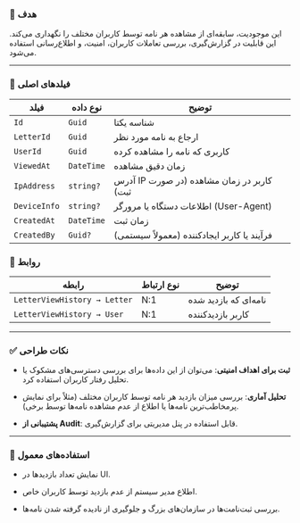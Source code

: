 
### 🎯 هدف

این موجودیت، سابقه‌ای از مشاهده هر نامه توسط کاربران مختلف را نگهداری می‌کند. این قابلیت در گزارش‌گیری، بررسی تعاملات کاربران، امنیت، و اطلاع‌رسانی استفاده می‌شود.

---

### 🧱 فیلدهای اصلی

|فیلد|نوع داده|توضیح|
|---|---|---|
|`Id`|`Guid`|شناسه یکتا|
|`LetterId`|`Guid`|ارجاع به نامه مورد نظر|
|`UserId`|`Guid`|کاربری که نامه را مشاهده کرده|
|`ViewedAt`|`DateTime`|زمان دقیق مشاهده|
|`IpAddress`|`string?`|آدرس IP کاربر در زمان مشاهده (در صورت ثبت)|
|`DeviceInfo`|`string?`|اطلاعات دستگاه یا مرورگر (User-Agent)|
|`CreatedAt`|`DateTime`|زمان ثبت|
|`CreatedBy`|`Guid?`|فرآیند یا کاربر ایجادکننده (معمولاً سیستمی)|

### 🔗 روابط

|رابطه|نوع ارتباط|توضیح|
|---|---|---|
|`LetterViewHistory → Letter`|N:1|نامه‌ای که بازدید شده|
|`LetterViewHistory → User`|N:1|کاربر بازدیدکننده|

---

### ✅ نکات طراحی

- **ثبت برای اهداف امنیتی**: می‌توان از این داده‌ها برای بررسی دسترسی‌های مشکوک یا تحلیل رفتار کاربران استفاده کرد.
    
- **تحلیل آماری**: بررسی میزان بازدید هر نامه توسط کاربران مختلف (مثلاً برای نمایش پر‌مخاطب‌ترین نامه‌ها یا اطلاع از عدم مشاهده نامه‌ها توسط برخی).
    
- **پشتیبانی از Audit**: قابل استفاده در پنل مدیریتی برای گزارش‌گیری.
    

---

### 📌 استفاده‌های معمول

- نمایش تعداد بازدیدها در UI.
    
- اطلاع مدیر سیستم از عدم بازدید توسط کاربران خاص.
    
- بررسی ثبت‌نامت‌ها در سازمان‌های بزرگ و جلوگیری از نادیده گرفته شدن نامه‌ها.